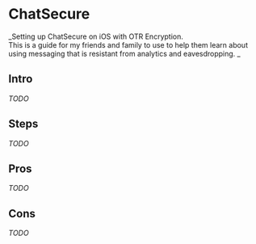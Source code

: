 # ChatSecure
_Setting up ChatSecure on iOS with OTR Encryption.  
This is a guide for my friends and family to use to help them learn
about using messaging that is resistant from analytics and eavesdropping.
_

## Intro

_TODO_

## Steps

_TODO_

## Pros

_TODO_

## Cons

_TODO_

